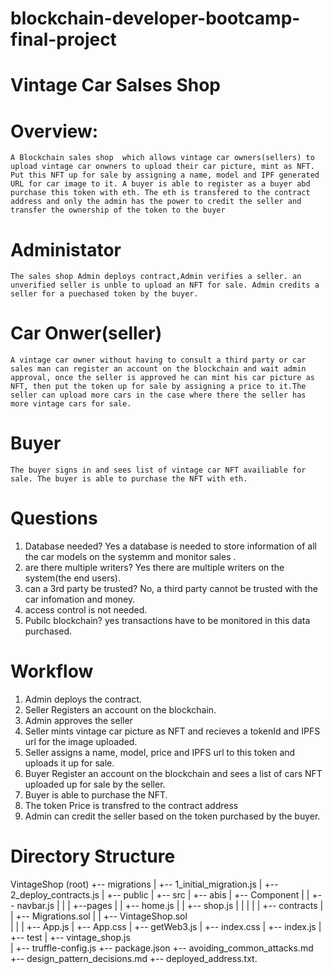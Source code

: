 # blockchain-developer-bootcamp-final-project
#  Vintage Car Salses Shop

# Overview:
    A Blockchain sales shop  which allows vintage car owners(sellers) to upload vintage car onwners to upload their car picture, mint as NFT. Put this NFT up for sale by assigning a name, model and IPF generated URL for car image to it. A buyer is able to register as a buyer abd purchase this token with eth. The eth is transfered to the contract address and only the admin has the power to credit the seller and transfer the ownership of the token to the buyer

# Administator
    The sales shop Admin deploys contract,Admin verifies a seller. an unverified seller is unble to upload an NFT for sale. Admin credits a seller for a puechased token by the buyer.

# Car Onwer(seller)
    A vintage car owner without having to consult a third party or car sales man can register an account on the blockchain and wait admin approval, once the seller is approved he can mint his car picture as NFT, then put the token up for sale by assigning a price to it.The seller can upload more cars in the case where there the seller has more vintage cars for sale.



# Buyer
    The buyer signs in and sees list of vintage car NFT availiable for sale. The buyer is able to purchase the NFT with eth.

# Questions
1. Database needed?
Yes a database is needed to store information of all the car models on the systemm and monitor sales .
2. are there multiple writers?
Yes there are multiple writers on the system(the end users).
3. can a 3rd party be trusted?
No, a third party cannot be trusted with the car infomation and money.
4. access control is not needed.
5. Pubilc blockchain?
yes transactions have to be monitored in this data purchased.

# Workflow
1. Admin deploys the contract.
2. Seller Registers an account on the blockchain.
3. Admin approves the seller
4. Seller mints vintage car picture as NFT and recieves a tokenId and IPFS url for the image uploaded.
5. Seller assigns a name, model, price and IPFS url to this token and uploads it up for sale.
6. Buyer Register an account on the blockchain and sees a list of cars NFT uploaded up for sale by the seller.
7. Buyer is able to purchase the NFT.
8. The token Price is transfred to the contract address
9. Admin can credit the seller based on the token purchased by the buyer. 


# Directory Structure

VintageShop (root)
+-- migrations
|   +-- 1_initial_migration.js
|   +-- 2_deploy_contracts.js 
|
+-- public
|
+-- src
|   +-- abis
|   +-- Component
|   |   +-- navbar.js
|   |
|   +--pages
|   |  +-- home.js
|   |  +-- shop.js
|   |
|   |
|   +-- contracts
|   |   +-- Migrations.sol
|   |   +-- VintageShop.sol    
|   |
|   +-- App.js
|   +-- App.css
|   +-- getWeb3.js
|   +-- index.css
|   +-- index.js
|
+-- test
|   +-- vintage_shop.js    
|
+-- truffle-config.js
+-- package.json
+-- avoiding_common_attacks.md
+-- design_pattern_decisions.md
+-- deployed_address.txt.

